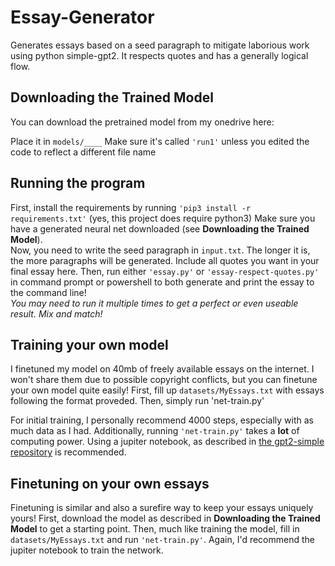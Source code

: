 # Essay-Generator
Generates essays based on a seed paragraph to mitigate laborious work using python simple-gpt2.
It respects quotes and has a generally logical flow.

## Downloading the Trained Model
You can download the pretrained model from my onedrive here:
<link pending>

Place it in <code>models/____</code>
Make sure it's called <code>'run1'</code> unless you edited the code to reflect a different file name

## Running the program
First, install the requirements by running <code>'pip3 install -r requirements.txt'</code> (yes, this project does require python3)
Make sure you have a generated neural net downloaded (see <b>Downloading the Trained Model</b>).
<br>Now, you need to write the seed paragraph in <code>input.txt</code>. The longer it is, the more paragraphs will be generated. Include all quotes you want in your final essay here.
Then, run either <code>'essay.py'</code> or <code>'essay-respect-quotes.py'</code> in command prompt or powershell to both generate and print the essay to the command line!
<br><i>You may need to run it multiple times to get a perfect or even useable result. Mix and match!</i>

## Training your own model
I finetuned my model on 40mb of freely available essays on the internet. 
I won't share them due to possible copyright conflicts, but you can finetune your own model quite easily!
First, fill up <code>datasets/MyEssays.txt</code> with essays following the format proveded. Then, simply run 'net-train.py'

For initial training, I personally recommend 4000 steps, especially with as much data as I had.
Additionally, running <code>'net-train.py'</code> takes a <b>lot</b> of computing power. Using a jupiter notebook, as described in <a href="https://github.com/minimaxir/gpt-2-simple">the gpt2-simple repository</a> is recommended.

## Finetuning on your own essays
Finetuning is similar and also a surefire way to keep your essays uniquely yours!
First, download the model as described in <b>Downloading the Trained Model</b> to get a starting point.
Then, much like training the model, fill in <code>datasets/MyEssays.txt</code> and run <code>'net-train.py'</code>.
Again, I'd recommend the jupiter notebook to train the network.
